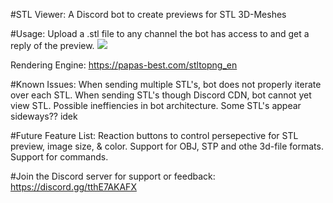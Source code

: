 #STL Viewer:
A Discord bot to create previews for STL 3D-Meshes

#Usage:
  Upload a .stl file to any channel the bot has access to and get a reply of the preview.
![](https://github.com/Anthony-Andrews/STL-Viewer/blob/main/Demo.gif)

Rendering Engine: https://papas-best.com/stltopng_en

#Known Issues:
  When sending multiple STL's, bot does not properly iterate over each STL.
  When sending STL's though Discord CDN, bot cannot yet view STL.
  Possible ineffiencies in bot architecture.
  Some STL's appear sideways?? idek

#Future Feature List:
  Reaction buttons to control persepective for STL preview, image size, & color.
  Support for OBJ, STP and othe 3d-file formats.
  Support for commands.

#Join the Discord server for support or feedback:
  https://discord.gg/tthE7AKAFX
